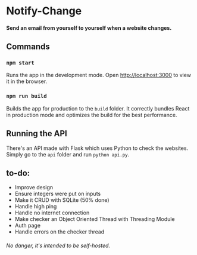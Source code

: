 # Notify-Change
#### Send an email from yourself to yourself when a website changes.

## Commands
### `npm start`
Runs the app in the development mode.
Open [http://localhost:3000](http://localhost:3000) to view it in the browser.

### `npm run build`

Builds the app for production to the `build` folder.
It correctly bundles React in production mode and optimizes the build for the best performance.

## Running the API
There's an API made with Flask which uses Python to check the websites.
Simply go to the `api` folder and run `python api.py`.

## to-do:
* Improve design
* Ensure integers were put on inputs
* Make it CRUD with SQLite (50% done)
* Handle high ping
* Handle no internet connection
* Make checker an Object Oriented Thread with Threading Module
* Auth page
* Handle errors on the checker thread


###### No danger, it's intended to be self-hosted.